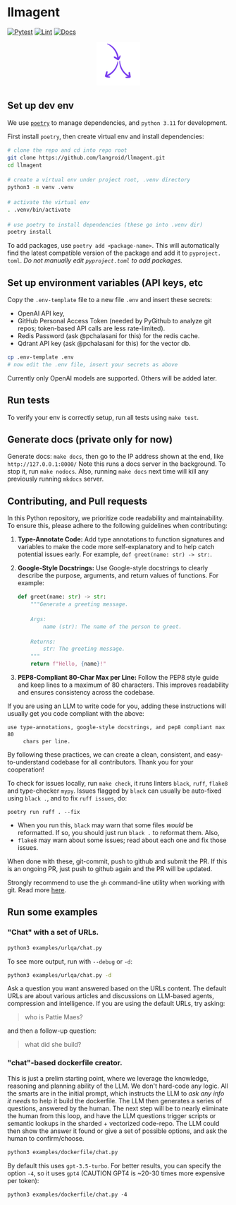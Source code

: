 # llmagent

[![Pytest](https://github.com/langroid/llmagent/actions/workflows/pytest.yml/badge.svg)](https://github.com/langroid/llmagent/actions/workflows/pytest.yml)
[![Lint](https://github.com/langroid/llmagent/actions/workflows/validate.yml/badge.svg)](https://github.com/langroid/llmagent/actions/workflows/validate.yml)
[![Docs](https://github.com/langroid/llmagent/actions/workflows/mkdocs-deploy.yml/badge.svg)](https://github.com/langroid/llmagent/actions/workflows/mkdocs-deploy.yml)

<div align="center">
  <img src="./docs/logos/pure-lambda-non-circular.png" width="100">
</div>

## Set up dev env

We use [`poetry`](https://python-poetry.org/docs/#installation) 
to manage dependencies, and `python 3.11` for development.

First install `poetry`, then create virtual env and install dependencies:

```bash
# clone the repo and cd into repo root
git clone https://github.com/langroid/llmagent.git
cd llmagent

# create a virtual env under project root, .venv directory
python3 -m venv .venv

# activate the virtual env
. .venv/bin/activate

# use poetry to install dependencies (these go into .venv dir)
poetry install
```
To add packages, use `poetry add <package-name>`. This will automatically 
find the latest compatible version of the package and add it to `pyproject.
toml`. _Do not manually edit `pyproject.toml` to add packages._

## Set up environment variables (API keys, etc

Copy the `.env-template` file to a new file `.env` and 
insert these secrets:
- OpenAI API key, 
- GitHub Personal Access Token (needed by  PyGithub to analyze git repos; 
  token-based API calls are less rate-limited).
- Redis Password (ask @pchalasani for this) for the redis cache.
- Qdrant API key (ask @pchalasani for this) for the vector db.

```bash
cp .env-template .env
# now edit the .env file, insert your secrets as above
``` 

Currently only OpenAI models are supported. Others will be added later.

## Run tests
To verify your env is correctly setup, run all tests using `make test`.

## Generate docs (private only for now)

Generate docs: `make docs`, then go to the IP address shown at the end, like 
`http://127.0.0.1:8000/`
Note this runs a docs server in the background.
To stop it, run `make nodocs`. Also, running `make docs` next time will kill 
any previously running `mkdocs` server.


## Contributing, and Pull requests

In this Python repository, we prioritize code readability and maintainability.
To ensure this, please adhere to the following guidelines when contributing:

1. **Type-Annotate Code:** Add type annotations to function signatures and
   variables to make the code more self-explanatory and to help catch potential
   issues early. For example, `def greet(name: str) -> str:`.

2. **Google-Style Docstrings:** Use Google-style docstrings to clearly describe
   the purpose, arguments, and return values of functions. For example:

   ```python
   def greet(name: str) -> str:
       """Generate a greeting message.

       Args:
           name (str): The name of the person to greet.

       Returns:
           str: The greeting message.
       """
       return f"Hello, {name}!"
   ```

3. **PEP8-Compliant 80-Char Max per Line:** Follow the PEP8 style guide and keep
   lines to a maximum of 80 characters. This improves readability and ensures
   consistency across the codebase.

If you are using an LLM to write code for you, adding these 
instructions will usually get you code compliant with the above:
```
use type-annotations, google-style docstrings, and pep8 compliant max 80 
     chars per line.
```     


By following these practices, we can create a clean, consistent, and
easy-to-understand codebase for all contributors. Thank you for your
cooperation!

To check for issues locally, run `make check`, it runs linters `black`, `ruff`,
`flake8` and type-checker `mypy`. Issues flagged by `black` can usually be 
auto-fixed using `black .`, and to fix `ruff issues`, do:
```
poetry run ruff . --fix
```

- When you run this, `black` may warn that some files _would_ be reformatted. 
If so, you should just run `black .` to reformat them. Also,
- `flake8` may warn about some issues; read about each one and fix those 
  issues.

When done with these, git-commit, push to github and submit the PR. If this 
is an ongoing PR, just push to github again and the PR will be updated. 

Strongly recommend to use the `gh` command-line utility when working with git.
Read more [here](docs/development/github-cli.md).



## Run some examples

### "Chat" with a set of URLs.

```bash
python3 examples/urlqa/chat.py
```

To see more output, run with `--debug` or `-d`:
```bash
python3 examples/urlqa/chat.py -d
```

Ask a question you want answered based on the URLs content. The default 
URLs are about various articles and discussions on LLM-based agents, 
compression and intelligence. If you are using the default URLs, try asking:

> who is Pattie Maes?

and then a follow-up question:

> what did she build?

### "chat"-based dockerfile creator. 
  
This is just a prelim starting point, 
where we leverage the knowledge, reasoning and planning ability of the LLM.
We don't hard-code any logic. All the smarts are in the initial prompt, 
which instructs the LLM to _ask any info it needs_ to help it build the 
dockerfile. The LLM then generates a series of questions, answered by the 
human. The next step will be to nearly eliminate the human from this loop, 
and have the LLM questions trigger scripts or semantic lookups in the 
sharded + vectorized code-repo. The LLM could then show the answer it found 
or give a set of possible options, and ask the human to confirm/choose.  


```bash
python3 examples/dockerfile/chat.py
```

By default this uses `gpt-3.5-turbo`. 
For better results, you can specify the option `-4`, so it uses `gpt4` 
(CAUTION GPT4 is ~20-30 times more expensive per token):
```
python3 examples/dockerfile/chat.py -4
```

